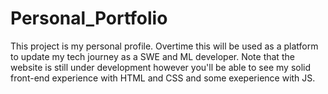 # Personal_Portfolio
This project is my personal profile. Overtime this will be used as a platform to update my tech journey as a SWE and ML developer. Note that the website is still under development however you'll be able to see my solid front-end experience with HTML and CSS and some exeperience with JS. 
